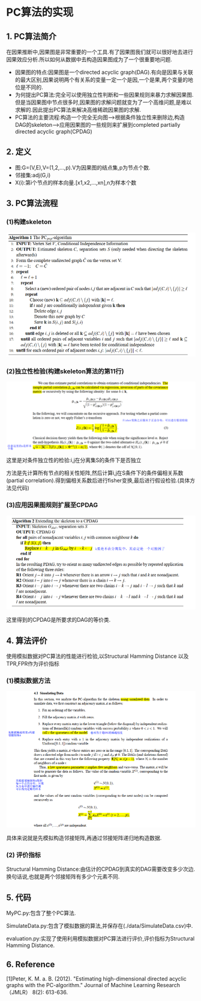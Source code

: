 # PC算法的实现



## 1. PC算法简介

在因果推断中,因果图是非常重要的一个工具.有了因果图我们就可以很好地去进行因果效应分析.所以如何从数据中去构造因果图成为了一个很重要地问题.

- 因果图的特点:因果图是一个directed acyclic graph(DAG).有向是因果与关联的最大区别,因果说明两个有关系的变量一定一个是因,一个是果,两个变量的地位是不同的.
- 为何提出PC算法:完全可以使用独立性判断和一些因果规则来暴力求解因果图.但是当因果图中节点很多时,因果图的求解问题就变为了一个高维问题,是难以求解的.因此提出PC算法来解决高维稀疏因果图的求解.
- PC算法的主要流程:构造一个完全无向图-->根据条件独立性来删除边,构造DAG的skeleton-->应用因果图的一些规则来扩展到completed partially directed acyclic graph(CPDAG)



## 2. 定义

- 图:G=(V,E),V=(1,2,...,p).V为因果图的结点集,p为节点个数.
- 邻接集:adj(G,i)
- X(i):第i个节点的样本向量.[x1,x2,...,xn],n为样本个数



## 3. PC算法流程

### (1)构建skeleton

![skeleton的构建](./doc/skeleton.png)

### (2)独立性检验(构建skeleton算法的第11行)

![独立性检验方法](./doc/CItest.png)

这里是对条件独立性的检验:i,j在分离集S的条件下是否独立

方法是先计算所有节点的相关性矩阵,然后计算i,j在S条件下的条件偏相关系数(partial correlation).得到偏相关系数后进行fisher变换,最后进行假设检验.(具体方法见代码)

### (3)应用因果图规则扩展至CPDAG

![扩展至CPDAG的规则](./doc/rules.png)

这里得到的CPDAG是所要求的DAG的等价类.



## 4. 算法评价

使用模拟数据对PC算法的性能进行检验,以Structural Hamming Distance 以及TPR,FPR作为评价指标

### (1)模拟数据方法

![simulate data](./doc/simulate.png)

具体来说就是先模拟构造邻接矩阵,再通过邻接矩阵递归地构造数据.

### (2) 评价指标

Structural Hamming Distance:由估计的CPDAG到真实的DAG需要改变多少次边.换句话说,也就是两个邻接矩阵有多少个元素不同.



## 5. 代码

MyPC.py:包含了整个PC算法.

SimulateData.py:包含了模拟数据的算法,并保存在(./data/SimulateData.csv)中.

evaluation.py:实现了使用利用模拟数据对PC算法进行评价,评价指标为Structural Hamming Distance.



## 6. Reference

[1]Peter, K. M. a. B. (2012). "Estimating high-dimensional directed acyclic graphs with the PC-algorithm." Journal of Machine Learning Research（JMLR） 8(2): 613-636.